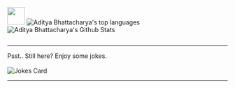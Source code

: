 <img src="https://tenor.com/Z1oF.gif" width="40" height="40" />
<img src="https://github-readme-stats.vercel.app/api/top-langs/?username=AdityaBhattacharya1&theme=react" alt="Aditya Bhattacharya's top languages">

<img align="center" src="https://github-readme-stats.vercel.app/api?username=AdityaBhattacharya1&show_icons=true&line_height=27&v=5&theme=react" alt="Aditya Bhattacharya's Github Stats" />


<a href="https://github.com/AdityaBhattacharya1/Travel-Agency-Sample"><img align="center" src="https://github-readme-stats.vercel.app/api/pin/?username=AdityaBhattacharya1&repo=Travel-Agency-Sample&theme=react" alt="" />
</a>


<hr>
  Psst.. Still here? Enjoy some jokes.
<br><br>
<img src="https://readme-jokes.vercel.app/api?theme=react&qcolor=%5FD4F4&acolor=%FFF&borderColor=%20232A&textColor=%5FD4F4&textColor=%FFF" alt="Jokes Card" />

<hr>
